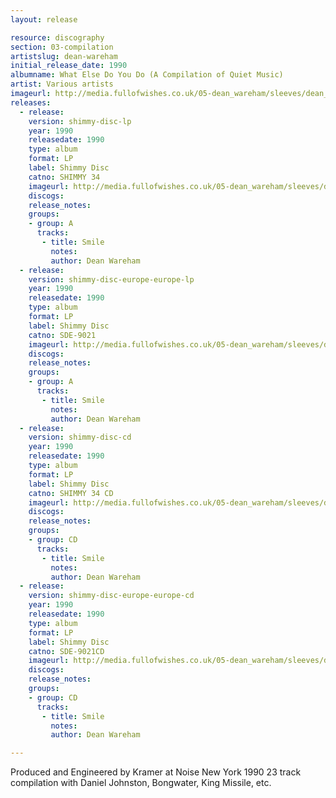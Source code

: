 ```yaml
---
layout: release

resource: discography
section: 03-compilation
artistslug: dean-wareham
initial_release_date: 1990
albumname: What Else Do You Do (A Compilation of Quiet Music)
artist: Various artists
imageurl: http://media.fullofwishes.co.uk/05-dean_wareham/sleeves/dean_quietmusic.jpg
releases:
  - release: 
    version: shimmy-disc-lp
    year: 1990
    releasedate: 1990
    type: album
    format: LP
    label: Shimmy Disc
    catno: SHIMMY 34
    imageurl: http://media.fullofwishes.co.uk/05-dean_wareham/sleeves/dean_quietmusic.jpg
    discogs: 
    release_notes: 
    groups:
    - group: A
      tracks:
       - title: Smile
         notes: 
         author: Dean Wareham
  - release: 
    version: shimmy-disc-europe-europe-lp
    year: 1990
    releasedate: 1990
    type: album
    format: LP
    label: Shimmy Disc
    catno: SDE-9021
    imageurl: http://media.fullofwishes.co.uk/05-dean_wareham/sleeves/dean_quietmusic.jpg
    discogs: 
    release_notes: 
    groups:
    - group: A
      tracks:
       - title: Smile
         notes: 
         author: Dean Wareham
  - release: 
    version: shimmy-disc-cd
    year: 1990
    releasedate: 1990
    type: album
    format: LP
    label: Shimmy Disc
    catno: SHIMMY 34 CD
    imageurl: http://media.fullofwishes.co.uk/05-dean_wareham/sleeves/dean_quietmusic.jpg
    discogs: 
    release_notes: 
    groups:
    - group: CD
      tracks:
       - title: Smile
         notes: 
         author: Dean Wareham
  - release: 
    version: shimmy-disc-europe-europe-cd
    year: 1990
    releasedate: 1990
    type: album
    format: LP
    label: Shimmy Disc
    catno: SDE-9021CD
    imageurl: http://media.fullofwishes.co.uk/05-dean_wareham/sleeves/dean_quietmusic.jpg
    discogs: 
    release_notes: 
    groups:
    - group: CD
      tracks:
       - title: Smile
         notes: 
         author: Dean Wareham

---
```

Produced and Engineered by Kramer at Noise New York 1990
23 track compilation with Daniel Johnston, Bongwater, King Missile, etc.